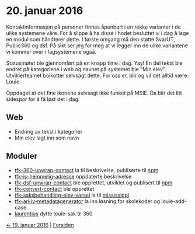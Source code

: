 # 20. januar 2016

Kontaktinformasjon på personer finnes åpenbart i en rekke varianter i de ulike systemene våre. For å slippe å ha disse i hodet besluttet vi i dag å lage en modul som håndterer dette.
I første omgang må den støtte SvarUT, Public360 og dsf. På sikt ser jeg for meg at vi legger inn de ulike variantene vi kommer over i fagsystemene også.

Statusmøtet ble gjennomført på en knapp time i dag. Yay!
En del tekst ble endret på kategoriene i web og navnet på systemet ble "Min elev". Utviklerteamet boikotter selvsagt dette. For oss er, blir og vil det alltid være: Louie.

Oppdaget at det fine ikonene selvsagt ikke funket på MSIE. Da blir det litt sidespor for å få løst det i dag.

## Web
- Endring av tekst i kategorier
- Min elev lagt inn som navn

## Moduler
- [tfk-360-unwrap-contact](https://github.com/telemark/tfk-360-unwrap-contact) la til beskrivelse, publiserte til [npm](https://www.npmjs.com/package/tfk-360-unwrap-contact)
- [tfk-is-hemmelig-adresse](https://github.com/telemark/tfk-is-hemmelig-adresse) oppdaterte beskrivelse
- [tfk-dsf-unwrap-contact](https://github.com/telemark/tfk-dsf-unwrap-contact) ble opprettet, utviklet og publisert til [npm](https://www.npmjs.com/package/tfk-dsf-unwrap-contact)
- [tfk-convert-contact](https://github.com/telemark/tfk-convert-contact) ble opprettet
- [tfk-saksbehandling-elev-varsel](https://github.com/telemark/tfk-saksbehandling-elev-varsel) la til [mississippi](https://www.npmjs.com/package/mississippi)
- [tfk-arkiv-metadatagenerator](https://github.com/telemark/tfk-arkiv-metadatagenerator) la inn løsning for skolekoder og louie-add-case
- [laurentius](https://github.com/telemark/laurentius) dytte louie-sak til 360

[<- 19. januar 2016](2016-01-19.md)  |  [Forsiden](../index.md)